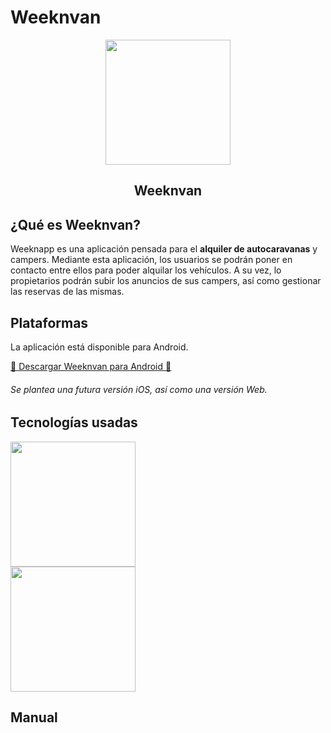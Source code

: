 # Weeknvan
<p align="center">
  <img src="https://upload.wikimedia.org/wikipedia/commons/6/6d/Volkswagen_logo_2019.svg" width="200" >
  <h2 align="center" margin="40">Weeknvan</h2>
</p>

## ¿Qué es Weeknvan?
  Weeknapp es una aplicación pensada para el **alquiler de autocaravanas** y campers. Mediante esta aplicación, los usuarios se podrán poner en contacto
entre ellos para poder alquilar los vehículos. A su vez, lo propietarios podrán subir los anuncios de sus campers, así como gestionar las reservas de las mismas.

## Plataformas
  La aplicación está disponible para Android.

[📱 Descargar Weeknvan para Android 📱](https://www.google.com/ "Descargar Weeknvan para Android")

###### Se plantea una futura versión iOS, así como una versión Web.


## Tecnologías usadas
<a href="https://www.java.com/">
    <img src="https://1000marcas.net/wp-content/uploads/2020/11/Java-logo.png" width="200">
</a>
<br>
<a href="https://firebase.google.com/">
    <img src="https://firebase.google.com/images/brand-guidelines/logo-built_black.png" width="200">
</a>

## Manual

